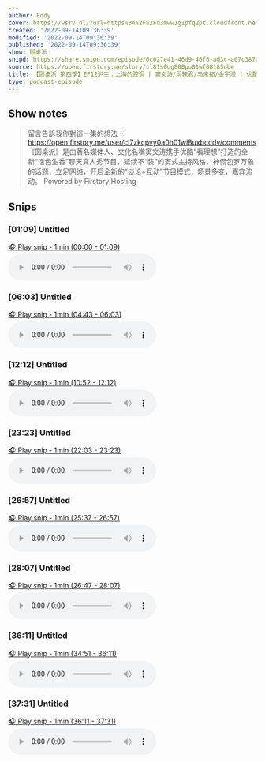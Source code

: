 ```yaml
---
author: Eddy
cover: https://wsrv.nl/?url=https%3A%2F%2Fd3mww1g1pfq2pt.cloudfront.net%2FAvatar%2Fcl7zkcpvy0a0h01wi8uxbccdv%2F1666234585141.jpg&w=200&h=200
created: '2022-09-14T09:36:39'
modified: '2022-09-14T09:36:39'
published: '2022-09-14T09:36:39'
show: 圆桌派
snipd: https://share.snipd.com/episode/6c027e41-46d9-46f6-ad3c-a07c387014f1
source: https://open.firstory.me/story/cl81s0dg800po01wf08185dbe
title: 【圆桌派 第四季】EP12沪生：上海的腔调 | 窦文涛/周轶君/马未都/金宇澄 | 优酷纪实 YOUKU DOCUMENTARY
type: podcast-episode
---
```



## Show notes
> 留言告訴我你對這一集的想法：  https://open.firstory.me/user/cl7zkcpvy0a0h01wi8uxbccdv/comments   《圆桌派》是由著名媒体人、文化名嘴窦文涛携手优酷“看理想”打造的全新“活色生香”聊天真人秀节目，延续不“装”的窦式主持风格，神侃包罗万象的话题，立足网络，开启全新的“谈论+互动”节目模式，场景多变，嘉宾流动。
> Powered by  Firstory Hosting

## Snips
### [01:09] Untitled
[🎧 Play snip - 1min️ (00:00 - 01:09)](https://share.snipd.com/snip/5ca0f403-a4d3-4de4-bb11-d1e1e1ff201e)
<audio controls> <source src="https://backend.endpoints.firstory-709db.cloud.goog/play.mp3?url=https%3A%2F%2Fd3mww1g1pfq2pt.cloudfront.net%2FRecord%2Fcl7zkcpvy0a0h01wi8uxbccdv%2Fcl81s0dg800pp01wf0tus9iye.mp3%3Fv%3D1663169553417#t=00:00,01:09"> </audio>
### [06:03] Untitled
[🎧 Play snip - 1min️ (04:43 - 06:03)](https://share.snipd.com/snip/5613f3b6-b873-477e-9756-e4cb4aa7330b)
<audio controls> <source src="https://backend.endpoints.firstory-709db.cloud.goog/play.mp3?url=https%3A%2F%2Fd3mww1g1pfq2pt.cloudfront.net%2FRecord%2Fcl7zkcpvy0a0h01wi8uxbccdv%2Fcl81s0dg800pp01wf0tus9iye.mp3%3Fv%3D1663169553417#t=04:43,06:03"> </audio>
### [12:12] Untitled
[🎧 Play snip - 1min️ (10:52 - 12:12)](https://share.snipd.com/snip/d68f2212-61c5-4605-a681-4455a6f34fd0)
<audio controls> <source src="https://backend.endpoints.firstory-709db.cloud.goog/play.mp3?url=https%3A%2F%2Fd3mww1g1pfq2pt.cloudfront.net%2FRecord%2Fcl7zkcpvy0a0h01wi8uxbccdv%2Fcl81s0dg800pp01wf0tus9iye.mp3%3Fv%3D1663169553417#t=10:52,12:12"> </audio>
### [23:23] Untitled
[🎧 Play snip - 1min️ (22:03 - 23:23)](https://share.snipd.com/snip/dd972016-d27f-4df7-b4bf-330e58e39cc9)
<audio controls> <source src="https://backend.endpoints.firstory-709db.cloud.goog/play.mp3?url=https%3A%2F%2Fd3mww1g1pfq2pt.cloudfront.net%2FRecord%2Fcl7zkcpvy0a0h01wi8uxbccdv%2Fcl81s0dg800pp01wf0tus9iye.mp3%3Fv%3D1663169553417#t=22:03,23:23"> </audio>
### [26:57] Untitled
[🎧 Play snip - 1min️ (25:37 - 26:57)](https://share.snipd.com/snip/eda7284f-42b8-477e-b27c-e5a791a930df)
<audio controls> <source src="https://backend.endpoints.firstory-709db.cloud.goog/play.mp3?url=https%3A%2F%2Fd3mww1g1pfq2pt.cloudfront.net%2FRecord%2Fcl7zkcpvy0a0h01wi8uxbccdv%2Fcl81s0dg800pp01wf0tus9iye.mp3%3Fv%3D1663169553417#t=25:37,26:57"> </audio>
### [28:07] Untitled
[🎧 Play snip - 1min️ (26:47 - 28:07)](https://share.snipd.com/snip/8138a72f-2881-477e-b20d-cba93393c90d)
<audio controls> <source src="https://backend.endpoints.firstory-709db.cloud.goog/play.mp3?url=https%3A%2F%2Fd3mww1g1pfq2pt.cloudfront.net%2FRecord%2Fcl7zkcpvy0a0h01wi8uxbccdv%2Fcl81s0dg800pp01wf0tus9iye.mp3%3Fv%3D1663169553417#t=26:47,28:07"> </audio>
### [36:11] Untitled
[🎧 Play snip - 1min️ (34:51 - 36:11)](https://share.snipd.com/snip/4730d878-9508-41d2-a17f-25657e183827)
<audio controls> <source src="https://backend.endpoints.firstory-709db.cloud.goog/play.mp3?url=https%3A%2F%2Fd3mww1g1pfq2pt.cloudfront.net%2FRecord%2Fcl7zkcpvy0a0h01wi8uxbccdv%2Fcl81s0dg800pp01wf0tus9iye.mp3%3Fv%3D1663169553417#t=34:51,36:11"> </audio>
### [37:31] Untitled
[🎧 Play snip - 1min️ (36:11 - 37:31)](https://share.snipd.com/snip/17277dc7-78a4-4cf0-9485-be3de2cf67b0)
<audio controls> <source src="https://backend.endpoints.firstory-709db.cloud.goog/play.mp3?url=https%3A%2F%2Fd3mww1g1pfq2pt.cloudfront.net%2FRecord%2Fcl7zkcpvy0a0h01wi8uxbccdv%2Fcl81s0dg800pp01wf0tus9iye.mp3%3Fv%3D1663169553417#t=36:11,37:31"> </audio>
